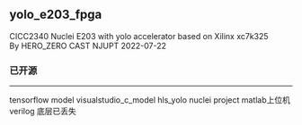 yolo_e203_fpga
---
CICC2340 Nuclei E203 with yolo accelerator based on Xilinx xc7k325  
By HERO_ZERO CAST NJUPT 2022-07-22
### 已开源
---
tensorflow model
visualstudio_c_model
hls_yolo
nuclei project
matlab上位机
verilog 底层已丢失

